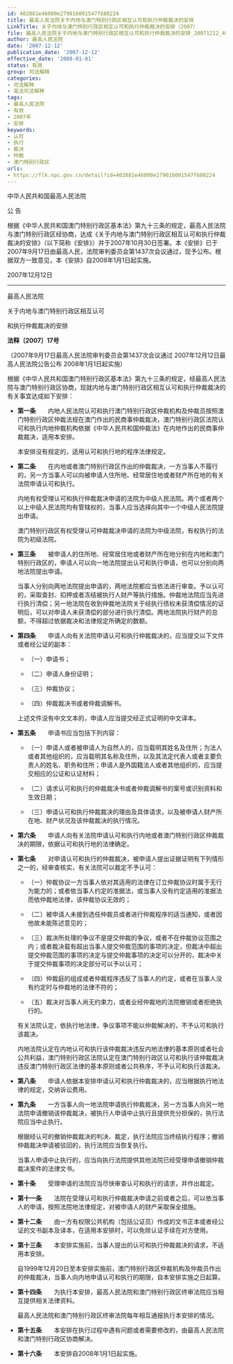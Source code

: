 ```yaml
---
id: 402881e46000e279016001547f680224
title: 最高人民法院关于内地与澳门特别行政区相互认可和执行仲裁裁决的安排
LinkTitle: 关于内地与澳门特别行政区相互认可和执行仲裁裁决的安排（2007）
file: 最高人民法院关于内地与澳门特别行政区相互认可和执行仲裁裁决的安排_20071212_402881e46000e279016001547f680224.docx
author: 最高人民法院
date: '2007-12-12'
publication_date: '2007-12-12'
effective_date: '2008-01-01'
status: 有效
group: 司法解释
categories:
- 司法解释
- 高法司法解释
tags:
- 最高人民法院
- 有效
- 2007年
- 安排
keywords:
- 认可
- 执行
- 裁决
- 仲裁
- 澳门特别行政区
urls:
- https://flk.npc.gov.cn/detail?id=402881e46000e279016001547f680224
---
```


中华人民共和国最高人民法院

公 告

根据《中华人民共和国澳门特别行政区基本法》第九十三条的规定，最高人民法院与澳门特别行政区经协商，达成《关于内地与澳门特别行政区相互认可和执行仲裁裁决的安排》（以下简称《安排》）并于2007年10月30日签署。本《安排》已于2007年9月17日由最高人民，法院审判委员会第1437次会议通过，现予公布。根据双方一致意见，本《安排》自2008年1月1日起实施。

2007年12月12日

---

最高人民法院

关于内地与澳门特别行政区相互认可

和执行仲裁裁决的安排

**法释〔2007〕17号**

（2007年9月17日最高人民法院审判委员会第1437次会议通过 2007年12月12日最高人民法院公告公布 2008年1月1日起实施）

根据《中华人民共和国澳门特别行政区基本法》第九十三条的规定，经最高人民法院与澳门特别行政区协商，现就内地与澳门特别行政区相互认可和执行仲裁裁决的有关事宜达成如下安排：

- **第一条**　　内地人民法院认可和执行澳门特别行政区仲裁机构及仲裁员按照澳门特别行政区仲裁法规在澳门作出的民商事仲裁裁决，澳门特别行政区法院认可和执行内地仲裁机构依据《中华人民共和国仲裁法》在内地作出的民商事仲裁裁决，适用本安排。

  本安排没有规定的，适用认可和执行地的程序法律规定。

- **第二条**　　在内地或者澳门特别行政区作出的仲裁裁决，一方当事人不履行的，另一方当事人可以向被申请人住所地、经常居住地或者财产所在地的有关法院申请认可和执行。

  内地有权受理认可和执行仲裁裁决申请的法院为中级人民法院。两个或者两个以上中级人民法院均有管辖权的，当事人应当选择向其中一个中级人民法院提出申请。

  澳门特别行政区有权受理认可仲裁裁决申请的法院为中级法院，有权执行的法院为初级法院。

- **第三条**　　被申请人的住所地、经常居住地或者财产所在地分别在内地和澳门特别行政区的，申请人可以向一地法院提出认可和执行申请，也可以分别向两地法院提出申请。

  当事人分别向两地法院提出申请的，两地法院都应当依法进行审查。予以认可的，采取查封、扣押或者冻结被执行人财产等执行措施。仲裁地法院应当先进行执行清偿；另一地法院在收到仲裁地法院关于经执行债权未获清偿情况的证明后，可以对申请人未获清偿的部分进行执行清偿。两地法院执行财产的总额，不得超过依据裁决和法律规定所确定的数额。

- **第四条**　　申请人向有关法院申请认可和执行仲裁裁决的，应当提交以下文件或者经公证的副本：

  - （一）申请书；

  - （二）申请人身份证明；

  - （三）仲裁协议；

  - （四）仲裁裁决书或者仲裁调解书。

  上述文件没有中文文本的，申请人应当提交经正式证明的中文译本。

- **第五条**　　申请书应当包括下列内容：

  - （一）申请人或者被申请人为自然人的，应当载明其姓名及住所；为法人或者其他组织的，应当载明其名称及住所，以及其法定代表人或者主要负责人的姓名、职务和住所；申请人是外国籍法人或者其他组织的，应当提交相应的公证和认证材料；

  - （二）请求认可和执行的仲裁裁决书或者仲裁调解书的案号或识别资料和生效日期；

  - （三）申请认可和执行仲裁裁决的理由及具体请求，以及被申请人财产所在地、财产状况及该仲裁裁决的执行情况。

- **第六条**　　申请人向有关法院申请认可和执行内地或者澳门特别行政区仲裁裁决的期限，依据认可和执行地的法律确定。

- **第七条**　　对申请认可和执行的仲裁裁决，被申请人提出证据证明有下列情形之一的，经审查核实，有关法院可以裁定不予认可：

  - （一）仲裁协议一方当事人依对其适用的法律在订立仲裁协议时属于无行为能力的；或者依当事人约定的准据法，或当事人没有约定适用的准据法而依仲裁地法律，该仲裁协议无效的；

  - （二）被申请人未接到选任仲裁员或者进行仲裁程序的适当通知，或者因他故未能陈述意见的；

  - （三）裁决所处理的争议不是提交仲裁的争议，或者不在仲裁协议范围之内；或者裁决载有超出当事人提交仲裁范围的事项的决定，但裁决中超出提交仲裁范围的事项的决定与提交仲裁事项的决定可以分开的，裁决中关于提交仲裁事项的决定部分可以予以认可；

  - （四）仲裁庭的组成或者仲裁程序违反了当事人的约定，或者在当事人没有约定时与仲裁地的法律不符的；

  - （五）裁决对当事人尚无约束力，或者业经仲裁地的法院撤销或者拒绝执行的。

  有关法院认定，依执行地法律，争议事项不能以仲裁解决的，不予认可和执行该裁决。

  内地法院认定在内地认可和执行该仲裁裁决违反内地法律的基本原则或者社会公共利益，澳门特别行政区法院认定在澳门特别行政区认可和执行该仲裁裁决违反澳门特别行政区法律的基本原则或者公共秩序，不予认可和执行该裁决。

- **第八条**　　申请人依据本安排申请认可和执行仲裁裁决的，应当根据执行地法律的规定，交纳诉讼费用。

- **第九条**　　一方当事人向一地法院申请执行仲裁裁决，另一方当事人向另一地法院申请撤销该仲裁裁决，被执行人申请中止执行且提供充分担保的，执行法院应当中止执行。

  根据经认可的撤销仲裁裁决的判决、裁定，执行法院应当终结执行程序；撤销仲裁裁决申请被驳回的，执行法院应当恢复执行。

  当事人申请中止执行的，应当向执行法院提供其他法院已经受理申请撤销仲裁裁决案件的法律文书。

- **第十条**　　受理申请的法院应当尽快审查认可和执行的请求，并作出裁定。

- **第十一条**　　法院在受理认可和执行仲裁裁决申请之前或者之后，可以依当事人的申请，按照法院地法律规定，对被申请人的财产采取保全措施。

- **第十二条**　　由一方有权限公共机构（包括公证员）作成的文书正本或者经公证的文书副本及译本，在适用本安排时，可以免除认证手续在对方使用。

- **第十三条**　　本安排实施前，当事人提出的认可和执行仲裁裁决的请求，不适用本安排。

  自1999年12月20日至本安排实施前，澳门特别行政区仲裁机构及仲裁员作出的仲裁裁决，当事人向内地申请认可和执行的期限，自本安排实施之日起算。

- **第十四条**　　为执行本安排，最高人民法院和澳门特别行政区终审法院应当相互提供相关法律资料。

  最高人民法院和澳门特别行政区终审法院每年相互通报执行本安排的情况。

- **第十五条**　　本安排在执行过程中遇有问题或者需要修改的，由最高人民法院和澳门特别行政区协商解决。

- **第十六条**　　本安排自2008年1月1日起实施。
